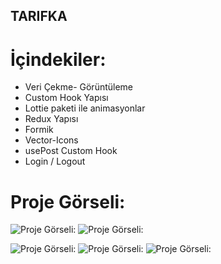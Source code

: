 ## TARIFKA



# İçindekiler:
- Veri Çekme- Görüntüleme
- Custom Hook Yapısı
- Lottie paketi ile animasyonlar
- Redux Yapısı
- Formik
- Vector-Icons
- usePost Custom Hook
- Login / Logout 



# Proje Görseli:


![Proje Görseli:](./src//asset/image/login.jpg)
![Proje Görseli:](./src/asset/image/animasyon.jpg)

![Proje Görseli:](./src/asset/image/anasayfa.jpg)
![Proje Görseli:](./src/asset/image/detail.jpg)
![Proje Görseli:](./src/asset/image/kullan%C4%B1c%C4%B1yoksa.jpg)

